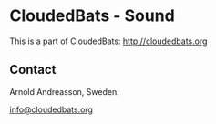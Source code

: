 # CloudedBats - Sound

This is a part of CloudedBats: http://cloudedbats.org

## Contact

Arnold Andreasson, Sweden.

info@cloudedbats.org
